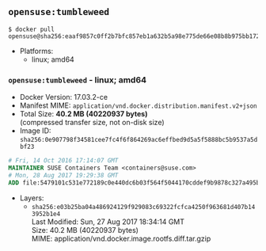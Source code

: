 ## `opensuse:tumbleweed`

```console
$ docker pull opensuse@sha256:eaaf9857c0ff2b7bfc857eb1a632b5a98e775de66e08b8b975bb172d5890846c
```

-	Platforms:
	-	linux; amd64

### `opensuse:tumbleweed` - linux; amd64

-	Docker Version: 17.03.2-ce
-	Manifest MIME: `application/vnd.docker.distribution.manifest.v2+json`
-	Total Size: **40.2 MB (40220937 bytes)**  
	(compressed transfer size, not on-disk size)
-	Image ID: `sha256:0e907798f34581cee7fc4f6f864269ac6effbed9d5a5f5888bc5b9537a5dbf23`

```dockerfile
# Fri, 14 Oct 2016 17:14:07 GMT
MAINTAINER SUSE Containers Team <containers@suse.com>
# Mon, 28 Aug 2017 19:29:38 GMT
ADD file:5479101c531e772189c0e440dc6b03f564f5044170cddef9b9878c327a495ba4 in / 
```

-	Layers:
	-	`sha256:e03b25ba04a486924129f929083c69322fcfca4250f963681d407b143952b1e4`  
		Last Modified: Sun, 27 Aug 2017 18:34:14 GMT  
		Size: 40.2 MB (40220937 bytes)  
		MIME: application/vnd.docker.image.rootfs.diff.tar.gzip
